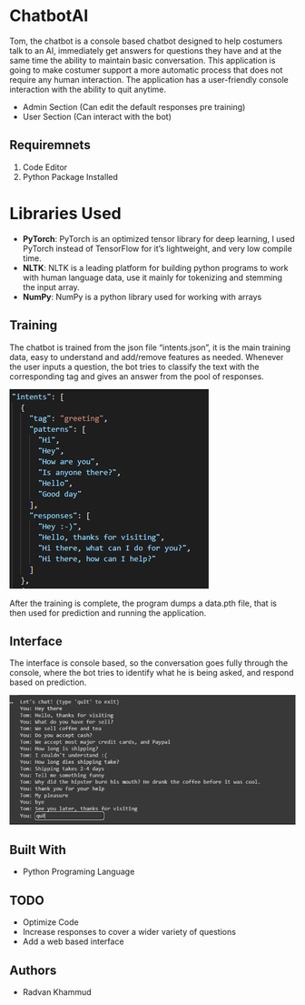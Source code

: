 # ChatbotAI

Tom, the chatbot is a console based chatbot designed to help costumers talk to an AI, immediately get answers for questions they have and at the same time the ability to maintain basic conversation.
This application is going to make costumer support a more automatic process that does not require any human interaction. The application has a user-friendly console interaction with the ability to quit anytime.
- Admin Section (Can edit the default responses pre training)
- User Section (Can interact with the bot)


## Requiremnets

 1. Code Editor
 2. Python Package Installed

# Libraries Used

- <b>PyTorch</b>: PyTorch is an optimized tensor library for deep learning, I used PyTorch instead of TensorFlow for it’s lightweight, and very low compile time.
- <b>NLTK</b>: NLTK is a leading platform for building python programs to work with human language data, use it mainly for tokenizing and stemming the input array.
- <b>NumPy</b>: NumPy is a python library used for working with arrays


## Training

The chatbot is trained from the json file “intents.json”, it is the main training data, easy to understand and add/remove features as needed.
Whenever the user inputs a question, the bot tries to classify the text with the corresponding tag and gives an answer from the pool of responses.

![](/Images/trainingdata.png)
 
After the training is complete, the program dumps a data.pth file, that is then used for prediction and running the application.
 
 
## Interface

The interface is console based, so the conversation goes fully through the console, where the bot tries to identify what he is being asked, and respond based on prediction.

![](/Images/interface.png)


## Built With

- Python Programing Language


## TODO

- Optimize Code
- Increase responses to cover a wider variety of questions
- Add a web based interface


## Authors

- Radvan Khammud

